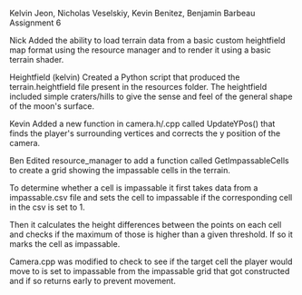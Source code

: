 Kelvin Jeon, Nicholas Veselskiy, Kevin Benitez, Benjamin Barbeau
Assignment 6

Nick
Added the ability to load terrain data from a basic custom heightfield map format using the resource manager and to render it using a basic terrain shader.

Heightfield (kelvin)
Created a Python script that produced the terrain.heightfield file present in the resources folder. The heightfield included simple craters/hills to give the sense and feel of the general shape of the moon's surface.

Kevin
Added a new function in camera.h/.cpp called UpdateYPos() that finds the player's surrounding vertices and corrects the y position of the camera.

Ben
Edited resource_manager to add a function called GetImpassableCells to create a
grid showing the impassable cells in the terrain.

To determine whether a cell is impassable it first takes data from a impassable.csv
file and sets the cell to impassable if the corresponding cell in the csv is set to 1.

Then it calculates the height differences between the points on each cell
and checks if the maximum of those is higher than a given threshold. If so it marks the cell as impassable.

Camera.cpp was modified to check to see if the target cell the player would move
to is set to impassable from the impassable grid that got constructed and if so returns early to prevent movement.
